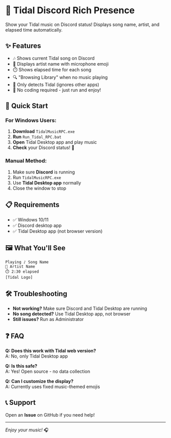 # 🎵 Tidal Discord Rich Presence

Show your Tidal music on Discord status! Displays song name, artist, and elapsed time automatically.

## ✨ Features
- 🎶 Shows current Tidal song on Discord
- 🎤 Displays artist name with microphone emoji
- ⏱️ Shows elapsed time for each song
- 🔍 "Browsing Library" when no music playing
- 🚫 Only detects Tidal (ignores other apps)
- 🎯 No coding required - just run and enjoy!

## 🚀 Quick Start

### For Windows Users:
1. **Download** `TidalMusicRPC.exe` 
2. **Run** `Run_Tidal_RPC.bat`
3. **Open** Tidal Desktop app and play music
4. **Check** your Discord status! 🎵

### Manual Method:
1. Make sure **Discord** is running
2. Run `TidalMusicRPC.exe`
3. Use **Tidal Desktop app** normally
4. Close the window to stop

## 📋 Requirements
- ✅ Windows 10/11
- ✅ Discord desktop app
- ✅ Tidal Desktop app (not browser version)

## 🖼️ What You'll See
```
Playing ♪ Song Name
🎤 Artist Name  
⏱️ 2:30 elapsed
[Tidal Logo]
```

## 🛠️ Troubleshooting
- **Not working?** Make sure Discord and Tidal Desktop are running
- **No song detected?** Use Tidal Desktop app, not browser
- **Still issues?** Run as Administrator

## ❓ FAQ
**Q: Does this work with Tidal web version?**  
A: No, only Tidal Desktop app

**Q: Is this safe?**  
A: Yes! Open source - no data collection

**Q: Can I customize the display?**  
A: Currently uses fixed music-themed emojis

## 📞 Support
Open an **Issue** on GitHub if you need help!

---

*Enjoy your music!* 🎧

